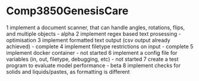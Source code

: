 # Comp3850GenesisCare

1 implement a document scanner, that can handle angles, rotations, flips, and multiple objects - alpha
2 implement regex based text prosessing - optimisation
3 implement formatted text output (csv output already achieved) - complete
4 implement filetype restrictions on input - complete
5 implement docker container - not started
6 implement a config file for variables (in, out, filetype, debugging, etc) - not started
7 create a test program to evaluate model performance - beta
8 implement checks for solids and liquids/pastes, as formatting is different